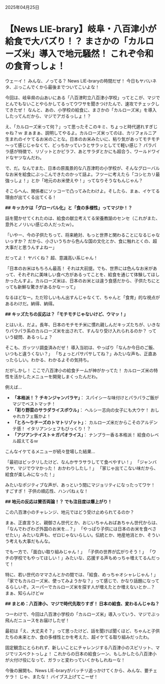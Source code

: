 2025年04月25日

# 【News LIE-brary】岐阜・八百津小が給食で大バズり！？ まさかの「カルローズ米」導入で地元騒然！ これぞ令和の食育っしょ！

ウェーイ！ みんな、ノってる？ News LIE-braryの時間だぜ！ 今日もヤバいネタ、ぶっこんでくから最後までついてこいよな！

今回は、岐阜県の山あいにある「八百津町立八百津小学校」ってとこが、マジでとんでもないことやらかしてるってウワサを聞きつけたんで、速攻でチェックしてきたぜ！ なんと、あの、小学校の給食に、まさかの「カルローズ米」を導入したってんだから、マジでアガるっしょ！？

え、「カルローズ米って何？」って思ったそこのキミ、ちょっと時代遅れすぎじゃね？ｗ まぁまぁ、説明してやるよ。カルローズ米ってのは、カリフォルニア生まれのイケてるお米のことな。日本のお米みたいに、粘り気があってモチモチ～って感じじゃなくて、どっちかっていうとサラッとしてて軽い感じ？ パラパラ感が特徴で、リゾットとかピラフ、あとサラダとかにも超合う、ワールドワイドなヤツなんだわ。

で、だ。なんでまた、日本の原風景的な八百津町の小学校が、そんなグローバルなお米を給食にぶっこんできたのかって話よ。フツーに考えたら「コシヒカリ最強っしょ！」とか「地元のお米使えや！」ってなりそうなもんじゃん？

そこらへん、関係者にソッコーで凸ってみたわけよ。そしたら、まぁ、イケてる理由が出てくる出てくる！

**## キッカケは「グローバル化」と「食の多様性」ってマジか！？**

話を聞かせてくれたのは、給食の献立考えてる栄養教諭のセンセ（これがまた、意外とノリいい感じの人だったｗ）。

「いやー、今の子供たちって、将来絶対、もっと世界と関わることになるじゃないっすか？ だから、小さいうちから色んな国の文化とか、食に触れとくの、超大事だと思うんすよねー」

だってよ！ ヤバくね？ 超、意識高い系じゃん！

「日本のお米はもちろん最高！ それは大前提。でも、世界には色んなお米があって、それぞれに美味しい食べ方があるってことを、給食を通じて体験してほしかったんすよ。カルローズ米は、日本のお米とは違う食感だから、子供たちにとっても新鮮な驚きがあるかなーって」

なるほどなー。ただ珍しいもん出すんじゃなくて、ちゃんと「食育」的な視点があるわけだ。納得、納得。

**## キッズたちの反応は？「モチモチじゃないけど、ウマッ！」**

とはいえ、だよ。長年、日本のモチモチ米に慣れ親しんだキッズたちが、いきなりパラパラ系のカルローズ米を出されて、すんなり受け入れられるのか？ っていう疑問、あるっしょ？

そこも、ガッツリ調査済みだぜ！ 導入当初は、やっぱり「なんか今日のご飯、いつもと違うくない？」 「ちょっとパサパサしてね？」みたいな声も、正直あったらしい。わかる、わかるよその気持ち。

だがしかし！ ここで八百津小の給食チームが神がかってた！ カルローズ米の特性を活かしたメニューを開発しまくったんだわ。

例えば…

*   **「本格派！？ チキンジャンバラヤ」**： スパイシーな味付けとパラパラご飯がマジでベストマッチ！
*   **「彩り野菜のサラダライスボウル」**： ヘルシー志向の女子にも大ウケ！ おしゃれカフェ飯かよ！
*   **「とろ～りチーズのトマトリゾット」**： カルローズ米だからこそのアルデンテ感！ イタリアンシェフもびっくり！？
*   **「アジアンテイスト☆ガパオライス」**： ナンプラー香る本格派！ 給食のレベル超えてるｗ

こんなイケてるメニューが続々登場した結果…

「最初はビックリしたけど、なんかサラサラしてて食べやすい！」
「ジャンバラヤ、マジでウマかった！ おかわりしたし！」
「家じゃ出てこない味だから、給食が楽しみになった！」

みたいなポジティブな声が、あっという間にマジョリティになったってワケ！ すごすぎ！ 子供の順応性、ハンパねぇな！

**## 地元の反応は賛否両論！？ でも注目度は爆上がり！**

この八百津小のチャレンジ、地元ではどう受け止められてるのか？

まぁ、正直言うと、親御さん世代とか、おじいちゃんおばあちゃん世代からは、「なんでわざわざ外国のお米を…？」 「やっぱり子供には日本のお米を食べさせたい」みたいな声も、ゼロじゃないらしい。伝統とか、地産地消とか、そういう考えも大事だもんな。

でも一方で、「面白い取り組みじゃん！」 「子供の世界が広がりそう！」 「ウチの学校でもやってほしい！」みたいな、応援する声もめっちゃ増えてるんだって！

特に、若い世代のママさんとかの間では、「給食、めっちゃオシャレじゃん！」 「家でもカルローズ米、使ってみようかな？」って感じで、かなり話題になってるらしいぞ。スーパーでカルローズ米を探す人が増えたとか増えないとか…？ まぁ、知らんけどｗ

**## まとめ：八百津小、マジで時代先取りすぎ！ 日本の給食、変わるんじゃね？**

つーわけで、今回は八百津小学校の「カルローズ米」導入っていう、マジでぶっ飛んだニュースをお届けしたぜ！

最初は「え、大丈夫そ？」って思ったけど、話を聞けば聞くほど、ちゃんと子供たちの未来とか、食の多様性とかを考えた、超イケてる取り組みだったわ。

固定観念にとらわれず、新しいことにチャレンジする八百津小のスピリット、マジでリスペクトっしょ！ これからの日本の給食シーン、もしかしたら八百津小が火付け役になって、ガラッと変わっていくかもしれねーな！

今後の展開も、News LIE-braryがバッチリ追っかけてくから、みんな、要チェケラ！ じゃ、またな！ バイブス上げてこーぜ！